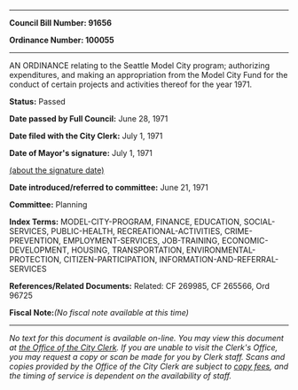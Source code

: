 

********

**Council Bill Number: 91656**
   
**Ordinance Number: 100055**
********

 AN ORDINANCE relating to the Seattle Model City program; authorizing expenditures, and making an appropriation from the Model City Fund for the conduct of certain projects and activities thereof for the year 1971.

**Status:** Passed
   
**Date passed by Full Council:** June 28, 1971
   
**Date filed with the City Clerk:** July 1, 1971
   
**Date of Mayor's signature:** July 1, 1971
   
[(about the signature date)](/~public/approvaldate.htm)
   
   
   
**Date introduced/referred to committee:** June 21, 1971
   
**Committee:** Planning
   
   
**Index Terms:** MODEL-CITY-PROGRAM, FINANCE, EDUCATION, SOCIAL-SERVICES, PUBLIC-HEALTH, RECREATIONAL-ACTIVITIES, CRIME-PREVENTION, EMPLOYMENT-SERVICES, JOB-TRAINING, ECONOMIC-DEVELOPMENT, HOUSING, TRANSPORTATION, ENVIRONMENTAL-PROTECTION, CITIZEN-PARTICIPATION, INFORMATION-AND-REFERRAL-SERVICES

**References/Related Documents:** Related: CF 269985, CF 265566, Ord 96725

**Fiscal Note:**_(No fiscal note available at this time)_
********

_No text for this document is available on-line. You may view this document at [the Office of the City Clerk](http://www.seattle.gov/leg/clerk/contactUs.htm). If you are unable to visit the Clerk's Office, you may request a copy or scan be made for you by Clerk staff. Scans and copies provided by the Office of the City Clerk are subject to [copy fees](http://clerk.seattle.gov/~public/clerkfees.htm), and the timing of service is dependent on the availability of staff._

